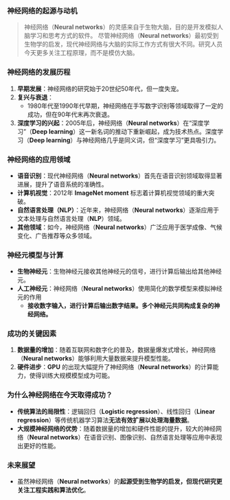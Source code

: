 ### 神经网络的起源与动机
> 神经网络（**Neural networks**）的灵感来自于生物大脑，目的是开发模拟人脑学习和思考方式的软件。
> 尽管神经网络（**Neural networks**）最初受到生物学的启发，现代神经网络与大脑的实际工作方式有很大不同。研究人员今天更多关注工程原理，而不是模仿大脑。

### 神经网络的发展历程
1. **早期发展**：神经网络的研究始于20世纪50年代，但一度失宠。
2. **复兴与衰退**：
   - 1980年代至1990年代早期，神经网络在手写数字识别等领域取得了一定的成功，但在90年代末再次衰退。
3. **深度学习的兴起**：2005年后，神经网络（**Neural networks**）在“深度学习”（**Deep learning**）这一新名词的推动下重新崛起，成为技术热点。深度学习（**Deep learning**）与神经网络几乎是同义词，但“深度学习”更具吸引力。

### 神经网络的应用领域
- **语音识别**：现代神经网络（**Neural networks**）首先在语音识别领域取得显著进展，提升了语音系统的准确性。
- **计算机视觉**：2012年 **ImageNet moment** 标志着计算机视觉领域的重大突破。
- **自然语言处理（NLP）**：近年来，神经网络（**Neural networks**）逐渐应用于文本处理与自然语言处理（**NLP**）领域。
- **其他领域**：如今，神经网络（**Neural networks**）广泛应用于医学成像、气候变化、广告推荐等众多领域。

### 神经元模型与计算
- **生物神经元**：生物神经元接收其他神经元的信号，进行计算后输出给其他神经元。
- **人工神经元**：神经网络（**Neural networks**）使用简化的数学模型来模拟神经元的作用
  - **接收数字输入，进行计算后输出数字结果。多个神经元共同构成复杂的神经网络。**

### 成功的关键因素
1. **数据量的增加**：随着互联网和数字化的普及，数据量爆发式增长，神经网络（**Neural networks**）能够利用大量数据来提升模型性能。
2. **硬件进步**：**GPU** 的出现大幅提升了神经网络（**Neural networks**）的计算能力，使得训练大规模模型成为可能。

### 为什么神经网络在今天取得成功？
- **传统算法的局限性**：逻辑回归（**Logistic regression**）、线性回归（**Linear regression**）等传统机器学习算法**无法有效扩展以处理海量数据**。
- **大规模神经网络的优势**：随着数据量的增加和硬件性能的提升，较大的神经网络（**Neural networks**）在语音识别、图像识别、自然语言处理等应用中表现出更好的性能。

### 未来展望
- 虽然神经网络（**Neural networks**）的**起源受到生物学的启发，但现代研究更关注工程实践和算法优化**。

